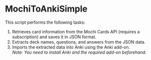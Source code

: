 # MochiToAnkiSimple
This script performs the following tasks:

1. Retrieves card information from the Mochi Cards API (requires a subscription) and saves it in JSON format.
2. Extracts deck names, questions, and answers from the JSON data.
3. Imports the extracted data into Anki using the Anki add-on.  
   *Note: You need to install Anki and the required add-on beforehand.*

